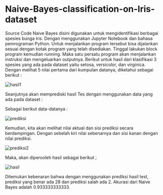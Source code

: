 # Naive-Bayes-classification-on-Iris-dataset
Source Code Naive Bayes disini digunakan untuk mengidentifikasi berbagai spesies bunga iris. Dengan menggunakan Jupyter Notebook dan bahasa pemrograman Python. 
Untuk menjalankan program tersebut bisa dijalankan sesuai dengan kotak program yang telah disediakan. Tinggal lakukan block program kemudian running. Maka satu persatu program akan menjalankan instruksi dan mengeluarkan outputnya.
Berikut untuk hasil dari klasifikasi 3 spesies yang ada pada dataset yaitu setosa, versicolor, dan virginica.
Dengan melihat 5 nilai pertama dari kumpulan datanya, diketahui sebagai berikut : 

![hasil1](https://user-images.githubusercontent.com/44889084/113510669-1b3beb00-9586-11eb-9ae1-b0637ee520b4.PNG)

Seanjutnya akan memprediski hasil Tes dengan menggunakan data yang ada pada dataset :

Sebagai berikut data-datanya :

![prediksi](https://user-images.githubusercontent.com/44889084/113511041-019ba300-9588-11eb-87ac-1d2b17b5fe4b.PNG)

Kemudian, kita akan melihat nilai aktual dan sisi prediksi secara berdampingan. Dengan sebelah kiri nilai sebenarnya dan sisi kanan dengan nilai prediksi. 

![prediksi2](https://user-images.githubusercontent.com/44889084/113511194-cfd70c00-9588-11eb-82be-bd4fc4491ce0.PNG)

Maka, akan diperooleh hasil sebagai berikut ;

![hasil](https://user-images.githubusercontent.com/44889084/113511268-378d5700-9589-11eb-9a1a-21eba7eb7da9.PNG)

Ditemukan kebenaran bahwa dengan menggunakan prediksi hasil test, prediksi yang benar ada 28 dan prediksi salah ada 2.
Akurasi dari Naive Bayes adalah 0.933333333333.






